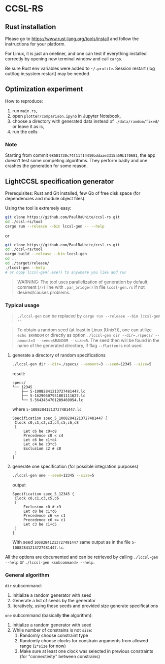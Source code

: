 # CCSL-RS

## Rust installation
Please go to https://www.rust-lang.org/tools/install and follow the instructions 
for your platform.

For Linux, it is just an oneliner, and one can test if everything installed correctly by 
opening new terminal window and call `cargo`.

Be sure Rust env variables were added to `~/.profile`.
Session restart (log out/log in;system restart) may be needed.

## Optimization experiment
How to reproduce:
1. run `main.rs`,
2. open `plotter/comparison.ipynb` in Jupyter Notebook,
3. choose a directory with generated data instead of `./data/random/fixed/` or leave it as is,
4. run the cells

### Note
Starting from commit `08581730c74f11f14410bddaae3315a59b1f0681`, the app doesn't test some competing algorithms.
They perform badly and one crashes the generation for some reason.

## LightCCSL specification generator

Prerequisites: Rust and Git installed, few Gb of free disk space (for dependencies and module object files).

Using the tool is extremely easy:
```bash
git clone https://github.com/PaulRaUnite/ccsl-rs.git
cd ./ccsl-rs/tool
cargo run --release --bin lccsl-gen -- --help
```

or 

```bash
git clone https://github.com/PaulRaUnite/ccsl-rs.git
cd ./ccsl-rs/tool
cargo build --release --bin lccsl-gen
cd ..
cd ./target/release/
./lccsl-gen --help
# or copy lccsl-gen(.exe?) to anywhere you like and run
```

> WARNING: The tool uses parallelization of generation by default, comment (`//`) line 
> with `.par_bridge()` in file `lccsl-gen.rs` if not desired/causes problems.

### Typical usage
> `./lccsl-gen` can be replaced by `cargo run --release --bin lccsl-gen --`

> To obtain a random seed (at least in Linux (Unix?)), one can utilize `echo $RANDOM` or directly as option
> `./lccsl-gen dir --dir=./specs/ --amount=3 --seed=$RANDOM --size=5`.
> The seed then will be found in the name of the generated directory, if flag `--flatten` is not used.


1. generate a directory of random specifications
    ```bash
   ./lccsl-gen dir --dir=./specs/ --amount=3 --seed=12345 --size=5
    ```
    result:
   ```
   specs/
   └── 12345
       ├── 5-10082841213727481447.lc
       ├── 5-16290607951801111627.lc
       └── 5-5643454701289460054.lc
    ```
   where `5-10082841213727481447.lc`
   ```text
   Specification spec_5_10082841213727481447 {
    Clock c0,c1,c2,c3,c4,c5,c6,c8
    [
        Let c6 be c0+c8
        Precedence c0 < c4
        Let c6 be c1+c4
        Let c4 be c3*c5
        Exclusion c2 # c8
    ]
   }
   ```
2. generate one specification (for possible integration purposes)
   ```bash
   ./lccsl-gen one --seed=12345 --size=5
   ```
   output
   ```text
   Specification spec_5_12345 {
    Clock c0,c1,c3,c5,c6
    [
        Exclusion c0 # c3
        Let c0 be c1*c6
        Precedence c6 <= c1
        Precedence c6 <= c1
        Let c3 be c1+c5
    ]
   }
   ```
   With seed `10082841213727481447` same output as in the file `5-10082841213727481447.lc`.

All the options are documented and can be retrieved
by calling `./lccsl-gen --help` or `./lccsl-gen <subcommand> --help`.

### General algorithm
`dir` subcommand:
1. Initialize a random generator with seed
2. Generate a list of seeds by the generator
3. Iteratively, using these seeds and provided size generate specifications

`one` subcommand (basically **the** algorithm):
1. Initialize a random generator with seed
2. While number of constrains is not `size`:
   1. Randomly choose constraint type
   2. Randomly choose clocks for constrain arguments from allowed range (`2*size` for now)
   3. Make sure at least one clock was selected in previous constraints
      (for "connectivity" between constrains)